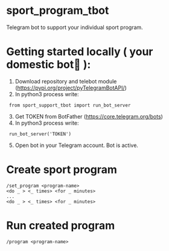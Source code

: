 # sport_program_tbot
 Telegram bot to support your individual sport program.

# Getting started locally ( your domestic bot🤖 ):

1. Download repository and telebot module (https://pypi.org/project/pyTelegramBotAPI/)
2. In python3 process write:
<pre><code> from sport_support_tbot import run_bot_server </code></pre>

3. Get TOKEN from BotFather (https://core.telegram.org/bots)
4. In python3 process write:
<pre><code> run_bot_server('TOKEN') </code></pre>

5. Open bot in your Telegram account. Bot is active.

 # Create sport program 

    /set_program <program-name>
    <do _ > <_ times> <for _ minutes>
    ...
    <do _ > <_ times> <for _ minutes>

# Run created program

    /program <program-name>
    